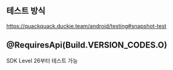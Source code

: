 ## 테스트 방식

https://quackquack.duckie.team/android/testing#snapshot-test

## @RequiresApi(Build.VERSION_CODES.O)

SDK Level 26부터 테스트 가능
